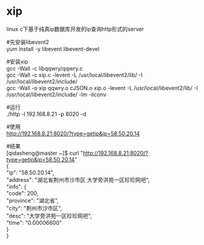 # xip
linux c下基于纯真ip数据库开发的ip查询http形式的server


#先安装libevent2     
yum install -y libevent libevent-devel        


#安装xip      
gcc -Wall -c libqqwry/qqwry.c         
gcc -Wall -c xip.c   -levent -L /usr/local/libevent2/lib/ -I /usr/local/libevent2/include/          
gcc -Wall -o xip qqwry.o cJSON.o xip.o   -levent -L /usr/local/libevent2/lib/ -I /usr/local/libevent2/include/ -lm -liconv        


#运行            
./http -l 192.168.8.21 -p 8020 -d       


#使用     
http://192.168.8.21:8020/?type=getip&ip=58.50.20.14   


#结果    
[qidasheng@master ~]$ curl "http://192.168.8.21:8020/?type=getip&ip=58.50.20.14"                
{         
    "ip":	"58.50.20.14",        
    "address":	"湖北省荆州市沙市区  大学旁洪苑一区珍珍网吧",       
    "info":	{     
        "code":	200,       
        "province":	"湖北省",      
        "city":	"荆州市沙市区",       
        "desc":	"大学旁洪苑一区珍珍网吧",       
        "time":	"0.00006600"      
    }        
}     
    

